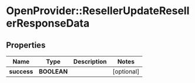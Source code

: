 # OpenProvider::ResellerUpdateResellerResponseData

## Properties
Name | Type | Description | Notes
------------ | ------------- | ------------- | -------------
**success** | **BOOLEAN** |  | [optional] 

